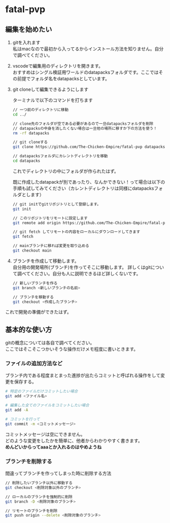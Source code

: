 # fatal-pvp

## 編集を始めたい

1. gitを入れます  
私はmacなので最初から入ってるからインストール方法を知りません。自分で調べてください。

2. vscodeで編集用のディレクトリを開きます。  
おすすめはシングル検証用ワールドのdatapacksフォルダです。ここではその前提でフォルダ名をdatapacksとしています。

3. git cloneして編集できるようにします  

    ターミナルで以下のコマンドを打ちます

    ``` clone.sh
    // 一つ前のディレクトリに移動
    cd ../

    // clone先のフォルダが空である必要があるので一旦datapacksフォルダを削除
    // datapacksの中身を消したくない場合は一旦他の場所に移すか下の方法を使う！
    rm -rf datapacks

    // git cloneする
    git clone https://github.com/The-Chicken-Empire/fatal-pvp datapacks

    // datapacksフォルダにカレントディレクトリを移動
    cd datapacks
    ```

    これでディレクトリの中にフォルダが作られたはず。

    既に作成したdatapackが別であったり、なんかできない！って場合は以下の手順も試してみてください（カレントディレクトリは同様にdatapacksフォルダとします）

    ``` remote_add.sh
    // git initでgitリポジトリとして登録します。
    git init

    // このリポジトリをリモートに設定します
    git remote add origin https://github.com/The-Chicken-Empire/fatal-pvp

    // git fetch してリモートの内容をローカルにダウンロードしてきます
    git fetch

    // mainブランチに移れば変更を取り込める
    git checkout main
    ```

4. ブランチを作成して移動します。  
自分用の開発場所(ブランチ)を作ってそこに移動します。
詳しくはgitについて調べてください。自分も人に説明できるほど詳しくないです。  

    ``` delete_branch.sh
    // 新しいブランチを作る
    git branch <新しいブランチの名前>

    // ブランチを移動する
    git checkout <作成したブランチ>
    ```

これで開発の準備ができたはず。

## 基本的な使い方

gitの概念については各自で調べてください。  
ここではそこそこつかいそうな操作だけメモ程度に書いときます。

### ファイルの追加方法など

ブランチ内である程度まとまった進捗が出たらコミットと呼ばれる操作をして変更を保存する。  

  ``` commit.sh
  # 特定のファイルだけコミットしたい場合
  git add <ファイル名>

  # 編集した全てのファイルをコミットしたい場合
  git add -A

  # コミットを行って
  git commit -m <コミットメッセージ>

  ```

コミットメッセージは空にできません。  
どのような変更をしたかを簡単に、他者からわかりやすく書きます。  
**めんどいからってaaaとか入れるのはやめようね**

### ブランチを削除する

間違ってブランチを作ってしまった時に削除する方法

``` delete_branch.sh
// 削除したいブランチ以外に移動する
git checkout <削除対象以外のブランチ>

// ローカルのブランチを強制的に削除
git branch -D <削除対象のブランチ>

// リモートのブランチを削除
git push origin --delete <削除対象のブランチ>

```
